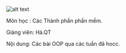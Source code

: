 ![alt text](https://gpcoder.com/wp-content/uploads/2017/11/OOP.png)









Môn học : Các Thành phần phần mềm.


Giảng viên: Hà.QT



Nội dung: Các bài OOP qua các tuần đã hocc.

